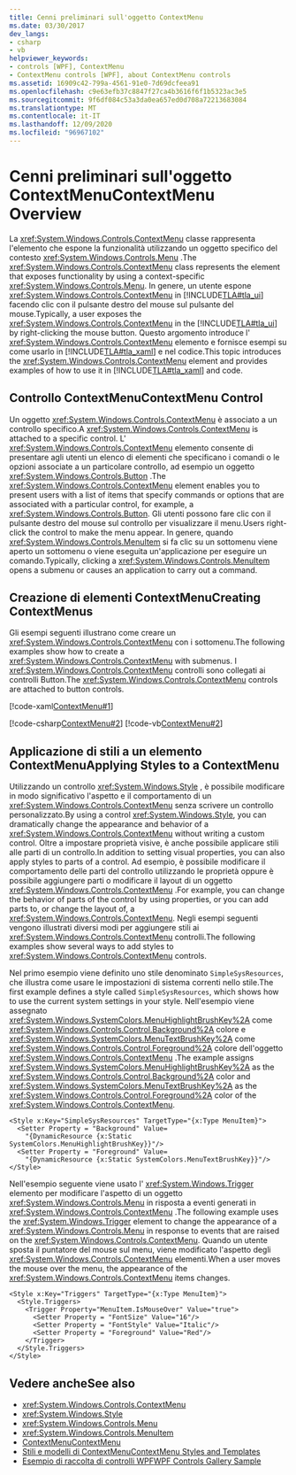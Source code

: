 ```yaml
---
title: Cenni preliminari sull'oggetto ContextMenu
ms.date: 03/30/2017
dev_langs:
- csharp
- vb
helpviewer_keywords:
- controls [WPF], ContextMenu
- ContextMenu controls [WPF], about ContextMenu controls
ms.assetid: 16909c42-799a-4561-91e0-7d69dcfeea91
ms.openlocfilehash: c9e63efb37c8847f27ca4b3616f6f1b5323ac3e5
ms.sourcegitcommit: 9f6df084c53a3da0ea657ed0d708a72213683084
ms.translationtype: MT
ms.contentlocale: it-IT
ms.lasthandoff: 12/09/2020
ms.locfileid: "96967102"
---
```

# <a name="contextmenu-overview"></a><span data-ttu-id="0b32e-102">Cenni preliminari sull'oggetto ContextMenu</span><span class="sxs-lookup"><span data-stu-id="0b32e-102">ContextMenu Overview</span></span>
<span data-ttu-id="0b32e-103">La <xref:System.Windows.Controls.ContextMenu> classe rappresenta l'elemento che espone la funzionalità utilizzando un oggetto specifico del contesto <xref:System.Windows.Controls.Menu> .</span><span class="sxs-lookup"><span data-stu-id="0b32e-103">The <xref:System.Windows.Controls.ContextMenu> class represents the element that exposes functionality by using a context-specific <xref:System.Windows.Controls.Menu>.</span></span> <span data-ttu-id="0b32e-104">In genere, un utente espone <xref:System.Windows.Controls.ContextMenu> in [!INCLUDE[TLA#tla_ui](../../../includes/tlasharptla-ui-md.md)] facendo clic con il pulsante destro del mouse sul pulsante del mouse.</span><span class="sxs-lookup"><span data-stu-id="0b32e-104">Typically, a user exposes the <xref:System.Windows.Controls.ContextMenu> in the [!INCLUDE[TLA#tla_ui](../../../includes/tlasharptla-ui-md.md)] by right-clicking the mouse button.</span></span> <span data-ttu-id="0b32e-105">Questo argomento introduce l' <xref:System.Windows.Controls.ContextMenu> elemento e fornisce esempi su come usarlo in [!INCLUDE[TLA#tla_xaml](../../../includes/tlasharptla-xaml-md.md)] e nel codice.</span><span class="sxs-lookup"><span data-stu-id="0b32e-105">This topic introduces the <xref:System.Windows.Controls.ContextMenu> element and provides examples of how to use it in [!INCLUDE[TLA#tla_xaml](../../../includes/tlasharptla-xaml-md.md)] and code.</span></span>  

<a name="contextmenu_control"></a>
## <a name="contextmenu-control"></a><span data-ttu-id="0b32e-106">Controllo ContextMenu</span><span class="sxs-lookup"><span data-stu-id="0b32e-106">ContextMenu Control</span></span>  
 <span data-ttu-id="0b32e-107">Un oggetto <xref:System.Windows.Controls.ContextMenu> è associato a un controllo specifico.</span><span class="sxs-lookup"><span data-stu-id="0b32e-107">A <xref:System.Windows.Controls.ContextMenu> is attached to a specific control.</span></span> <span data-ttu-id="0b32e-108">L' <xref:System.Windows.Controls.ContextMenu> elemento consente di presentare agli utenti un elenco di elementi che specificano i comandi o le opzioni associate a un particolare controllo, ad esempio un oggetto <xref:System.Windows.Controls.Button> .</span><span class="sxs-lookup"><span data-stu-id="0b32e-108">The <xref:System.Windows.Controls.ContextMenu> element enables you to present users with a list of items that specify commands or options that are associated with a particular control, for example, a <xref:System.Windows.Controls.Button>.</span></span> <span data-ttu-id="0b32e-109">Gli utenti possono fare clic con il pulsante destro del mouse sul controllo per visualizzare il menu.</span><span class="sxs-lookup"><span data-stu-id="0b32e-109">Users right-click the control to make the menu appear.</span></span> <span data-ttu-id="0b32e-110">In genere, quando <xref:System.Windows.Controls.MenuItem> si fa clic su un sottomenu viene aperto un sottomenu o viene eseguita un'applicazione per eseguire un comando.</span><span class="sxs-lookup"><span data-stu-id="0b32e-110">Typically, clicking a <xref:System.Windows.Controls.MenuItem> opens a submenu or causes an application to carry out a command.</span></span>  
  
<a name="creating_contextmenus"></a>
## <a name="creating-contextmenus"></a><span data-ttu-id="0b32e-111">Creazione di elementi ContextMenu</span><span class="sxs-lookup"><span data-stu-id="0b32e-111">Creating ContextMenus</span></span>  
 <span data-ttu-id="0b32e-112">Gli esempi seguenti illustrano come creare un <xref:System.Windows.Controls.ContextMenu> con i sottomenu.</span><span class="sxs-lookup"><span data-stu-id="0b32e-112">The following examples show how to create a <xref:System.Windows.Controls.ContextMenu> with submenus.</span></span> <span data-ttu-id="0b32e-113">I <xref:System.Windows.Controls.ContextMenu> controlli sono collegati ai controlli Button.</span><span class="sxs-lookup"><span data-stu-id="0b32e-113">The <xref:System.Windows.Controls.ContextMenu> controls are attached to button controls.</span></span>  
  
 [!code-xaml[ContextMenu#1](~/samples/snippets/csharp/VS_Snippets_Wpf/ContextMenu/CSharp/Pane1.xaml#1)]  
  
 [!code-csharp[ContextMenu#2](~/samples/snippets/csharp/VS_Snippets_Wpf/ContextMenu/CSharp/Pane1.xaml.cs#2)]
 [!code-vb[ContextMenu#2](~/samples/snippets/visualbasic/VS_Snippets_Wpf/ContextMenu/VisualBasic/Pane1.xaml.vb#2)]  
  
<a name="applying_styles_to_contextmenu"></a>
## <a name="applying-styles-to-a-contextmenu"></a><span data-ttu-id="0b32e-114">Applicazione di stili a un elemento ContextMenu</span><span class="sxs-lookup"><span data-stu-id="0b32e-114">Applying Styles to a ContextMenu</span></span>  
 <span data-ttu-id="0b32e-115">Utilizzando un controllo <xref:System.Windows.Style> , è possibile modificare in modo significativo l'aspetto e il comportamento di un <xref:System.Windows.Controls.ContextMenu> senza scrivere un controllo personalizzato.</span><span class="sxs-lookup"><span data-stu-id="0b32e-115">By using a control <xref:System.Windows.Style>, you can dramatically change the appearance and behavior of a <xref:System.Windows.Controls.ContextMenu> without writing a custom control.</span></span> <span data-ttu-id="0b32e-116">Oltre a impostare proprietà visive, è anche possibile applicare stili alle parti di un controllo.</span><span class="sxs-lookup"><span data-stu-id="0b32e-116">In addition to setting visual properties, you can also apply styles to parts of a control.</span></span> <span data-ttu-id="0b32e-117">Ad esempio, è possibile modificare il comportamento delle parti del controllo utilizzando le proprietà oppure è possibile aggiungere parti o modificare il layout di un oggetto <xref:System.Windows.Controls.ContextMenu> .</span><span class="sxs-lookup"><span data-stu-id="0b32e-117">For example, you can change the behavior of parts of the control by using properties, or you can add parts to, or change the layout of, a <xref:System.Windows.Controls.ContextMenu>.</span></span> <span data-ttu-id="0b32e-118">Negli esempi seguenti vengono illustrati diversi modi per aggiungere stili ai <xref:System.Windows.Controls.ContextMenu> controlli.</span><span class="sxs-lookup"><span data-stu-id="0b32e-118">The following examples show several ways to add styles to <xref:System.Windows.Controls.ContextMenu> controls.</span></span>  
  
 <span data-ttu-id="0b32e-119">Nel primo esempio viene definito uno stile denominato `SimpleSysResources`, che illustra come usare le impostazioni di sistema correnti nello stile.</span><span class="sxs-lookup"><span data-stu-id="0b32e-119">The first example defines a style called `SimpleSysResources`, which shows how to use the current system settings in your style.</span></span> <span data-ttu-id="0b32e-120">Nell'esempio viene assegnato <xref:System.Windows.SystemColors.MenuHighlightBrushKey%2A> come <xref:System.Windows.Controls.Control.Background%2A> colore e <xref:System.Windows.SystemColors.MenuTextBrushKey%2A> come <xref:System.Windows.Controls.Control.Foreground%2A> colore dell'oggetto <xref:System.Windows.Controls.ContextMenu> .</span><span class="sxs-lookup"><span data-stu-id="0b32e-120">The example assigns <xref:System.Windows.SystemColors.MenuHighlightBrushKey%2A> as the <xref:System.Windows.Controls.Control.Background%2A> color and <xref:System.Windows.SystemColors.MenuTextBrushKey%2A> as the <xref:System.Windows.Controls.Control.Foreground%2A> color of the <xref:System.Windows.Controls.ContextMenu>.</span></span>  
  
```xaml  
<Style x:Key="SimpleSysResources" TargetType="{x:Type MenuItem}">  
  <Setter Property = "Background" Value=
    "{DynamicResource {x:Static SystemColors.MenuHighlightBrushKey}}"/>  
  <Setter Property = "Foreground" Value=
    "{DynamicResource {x:Static SystemColors.MenuTextBrushKey}}"/>  
</Style>  
```  
  
 <span data-ttu-id="0b32e-121">Nell'esempio seguente viene usato l' <xref:System.Windows.Trigger> elemento per modificare l'aspetto di un oggetto <xref:System.Windows.Controls.Menu> in risposta a eventi generati in <xref:System.Windows.Controls.ContextMenu> .</span><span class="sxs-lookup"><span data-stu-id="0b32e-121">The following example uses the <xref:System.Windows.Trigger> element to change the appearance of a <xref:System.Windows.Controls.Menu> in response to events that are raised on the <xref:System.Windows.Controls.ContextMenu>.</span></span> <span data-ttu-id="0b32e-122">Quando un utente sposta il puntatore del mouse sul menu, viene modificato l'aspetto degli <xref:System.Windows.Controls.ContextMenu> elementi.</span><span class="sxs-lookup"><span data-stu-id="0b32e-122">When a user moves the mouse over the menu, the appearance of the <xref:System.Windows.Controls.ContextMenu> items changes.</span></span>  
  
```xaml  
<Style x:Key="Triggers" TargetType="{x:Type MenuItem}">  
  <Style.Triggers>  
    <Trigger Property="MenuItem.IsMouseOver" Value="true">  
      <Setter Property = "FontSize" Value="16"/>  
      <Setter Property = "FontStyle" Value="Italic"/>  
      <Setter Property = "Foreground" Value="Red"/>  
    </Trigger>  
  </Style.Triggers>  
</Style>  
```  
  
## <a name="see-also"></a><span data-ttu-id="0b32e-123">Vedere anche</span><span class="sxs-lookup"><span data-stu-id="0b32e-123">See also</span></span>

- <xref:System.Windows.Controls.ContextMenu>
- <xref:System.Windows.Style>
- <xref:System.Windows.Controls.Menu>
- <xref:System.Windows.Controls.MenuItem>
- [<span data-ttu-id="0b32e-124">ContextMenu</span><span class="sxs-lookup"><span data-stu-id="0b32e-124">ContextMenu</span></span>](contextmenu.md)
- [<span data-ttu-id="0b32e-125">Stili e modelli di ContextMenu</span><span class="sxs-lookup"><span data-stu-id="0b32e-125">ContextMenu Styles and Templates</span></span>](contextmenu-styles-and-templates.md)
- [<span data-ttu-id="0b32e-126">Esempio di raccolta di controlli WPF</span><span class="sxs-lookup"><span data-stu-id="0b32e-126">WPF Controls Gallery Sample</span></span>](https://github.com/Microsoft/WPF-Samples/tree/master/Getting%20Started/ControlsAndLayout)
